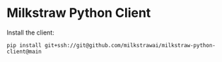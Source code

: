 # Milkstraw Python Client
Install the client:
``` shell
pip install git+ssh://git@github.com/milkstrawai/milkstraw-python-client@main
```
